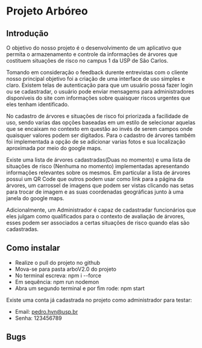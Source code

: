 # Projeto Arbóreo
 
## Introdução
O objetivo do nosso projeto é o desenvolvimento de um aplicativo que permita o armazenamento e controle da informações de árvores que costituem situações de risco no campus 1 da USP de São Carlos.

Tomando em consideração o feedback durente entrevistas com o cliente nosso principal objetivo foi a criação de uma interface de uso simples e claro. Existem telas de autenticação para que um usuário possa fazer login ou se cadastradar, o usuário pode enviar mensagems para administradores disponíveis do site com informações sobre quaisquer riscos urgentes que eles tenham identificado.

No cadastro de árvores e situações de risco foi priorizada a facilidade de uso, sendo varias das opções baseadas em um estilo de selecionar aquelas que se encaixam no contexto em questão ao invés de serem campos onde quaisquer valores podem ser digitados. Para o cadastro de árvores também foi implementada a opção de se adicionar varias fotos e sua localização aproximada por meio do google maps.

Existe uma lista de árvores cadastradas(Duas no momento) e uma lista de situações de risco (Nenhuma no momento) implementadas apresentando informações relevantes sobre os mesmos. Em particular a lista de árvores possui um QR Code que outros podem usar como link para a página da árvores, um carrossel de imagens que podem ser vistas clicando nas setas para trocar de imagem e as suas coordenadas geográficas junto à uma janela do google maps.

Adicionalmente, um Administrador é capaz de cadastradar funcionários que eles julgam como qualificados para o contexto de avaliação de árvores, esses podem ser associados a certas situações de risco quando elas são cadastradas.

## Como instalar
* Realize o pull do projeto no github
* Mova-se para pasta arboV2.0 do projeto
* No terminal escreva: npm i --force 
* Em sequência: npm run nodemon
* Abra um segundo terminal e por fim rode: npm start

Existe uma conta já cadastrada no projeto como administrador para testar:
 - Email: pedro.hvn@usp.br
 - Senha: 123456789 
## Bugs
